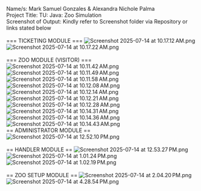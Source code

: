 Name/s: Mark Samuel Gonzales & Alexandra Nichole Palma<br>
Project Title: TU: Java: Zoo Simulation<br>
Screenshot of Output: Kindly refer to Screenshot folder via Repository or links stated below
<br>
<br>
=== TICKETING MODULE ===
![Screenshot 2025-07-14 at 10.17.12 AM.png](src/main/java/org/example/screenshots/Screenshot%202025-07-14%20at%2010.17.12%E2%80%AFAM.png)
![Screenshot 2025-07-14 at 10.17.22 AM.png](src/main/java/org/example/screenshots/Screenshot%202025-07-14%20at%2010.17.22%E2%80%AFAM.png)
<br>
<br>
=== ZOO MODULE (VISITOR) ===
![Screenshot 2025-07-14 at 10.11.42 AM.png](src/main/java/org/example/screenshots/Screenshot%202025-07-14%20at%2010.11.42%E2%80%AFAM.png)
![Screenshot 2025-07-14 at 10.11.49 AM.png](src/main/java/org/example/screenshots/Screenshot%202025-07-14%20at%2010.11.49%E2%80%AFAM.png)
![Screenshot 2025-07-14 at 10.11.58 AM.png](src/main/java/org/example/screenshots/Screenshot%202025-07-14%20at%2010.11.58%E2%80%AFAM.png)
![Screenshot 2025-07-14 at 10.12.08 AM.png](src/main/java/org/example/screenshots/Screenshot%202025-07-14%20at%2010.12.08%E2%80%AFAM.png)
![Screenshot 2025-07-14 at 10.12.14 AM.png](src/main/java/org/example/screenshots/Screenshot%202025-07-14%20at%2010.12.14%E2%80%AFAM.png)
![Screenshot 2025-07-14 at 10.12.21 AM.png](src/main/java/org/example/screenshots/Screenshot%202025-07-14%20at%2010.12.21%E2%80%AFAM.png)
![Screenshot 2025-07-14 at 10.12.28 AM.png](src/main/java/org/example/screenshots/Screenshot%202025-07-14%20at%2010.12.28%E2%80%AFAM.png)
![Screenshot 2025-07-14 at 10.14.31 AM.png](src/main/java/org/example/screenshots/Screenshot%202025-07-14%20at%2010.14.31%E2%80%AFAM.png)
![Screenshot 2025-07-14 at 10.14.36 AM.png](src/main/java/org/example/screenshots/Screenshot%202025-07-14%20at%2010.14.36%E2%80%AFAM.png)
![Screenshot 2025-07-14 at 10.14.43 AM.png](src/main/java/org/example/screenshots/Screenshot%202025-07-14%20at%2010.14.43%E2%80%AFAM.png)
<br>
== ADMINISTRATOR MODULE ==
![Screenshot 2025-07-14 at 12.52.10 PM.png](src/main/java/org/example/screenshots/Screenshot%202025-07-14%20at%2012.52.10%E2%80%AFPM.png)
<br>
<br>
== HANDLER MODULE ==
![Screenshot 2025-07-14 at 12.53.27 PM.png](src/main/java/org/example/screenshots/Screenshot%202025-07-14%20at%2012.53.27%E2%80%AFPM.png)
![Screenshot 2025-07-14 at 1.01.24 PM.png](src/main/java/org/example/screenshots/Screenshot%202025-07-14%20at%201.01.24%E2%80%AFPM.png)
![Screenshot 2025-07-14 at 1.02.19 PM.png](src/main/java/org/example/screenshots/Screenshot%202025-07-14%20at%201.02.19%E2%80%AFPM.png)
<br>
<br>
== ZOO SETUP MODULE ==
![Screenshot 2025-07-14 at 2.04.20 PM.png](src/main/java/org/example/screenshots/Screenshot%202025-07-14%20at%202.04.20%E2%80%AFPM.png)
![Screenshot 2025-07-14 at 4.28.54 PM.png](src/main/java/org/example/screenshots/Screenshot%202025-07-14%20at%204.28.54%E2%80%AFPM.png)
<br>